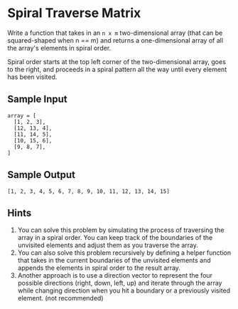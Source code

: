 # Spiral Traverse Matrix

Write a function that takes in an `n x m` two-dimensional array (that can be squared-shaped when n == m) and returns a one-dimensional array of all the array's elements in spiral order.

Spiral order starts at the top left corner of the two-dimensional array, goes to the right, and proceeds in a spiral pattern all the way until every element has been visited.

## Sample Input

```
array = [
  [1, 2, 3],
  [12, 13, 4],
  [11, 14, 5],
  [10, 15, 6],
  [9, 8, 7],
]
```

## Sample Output

```
[1, 2, 3, 4, 5, 6, 7, 8, 9, 10, 11, 12, 13, 14, 15]
```

## Hints

1. You can solve this problem by simulating the process of traversing the array in a spiral order. You can keep track of the boundaries of the unvisited elements and adjust them as you traverse the array.
2. You can also solve this problem recursively by defining a helper function that takes in the current boundaries of the unvisited elements and appends the elements in spiral order to the result array.
3. Another approach is to use a direction vector to represent the four possible directions (right, down, left, up) and iterate through the array while changing direction when you hit a boundary or a previously visited element. (not recommended)

